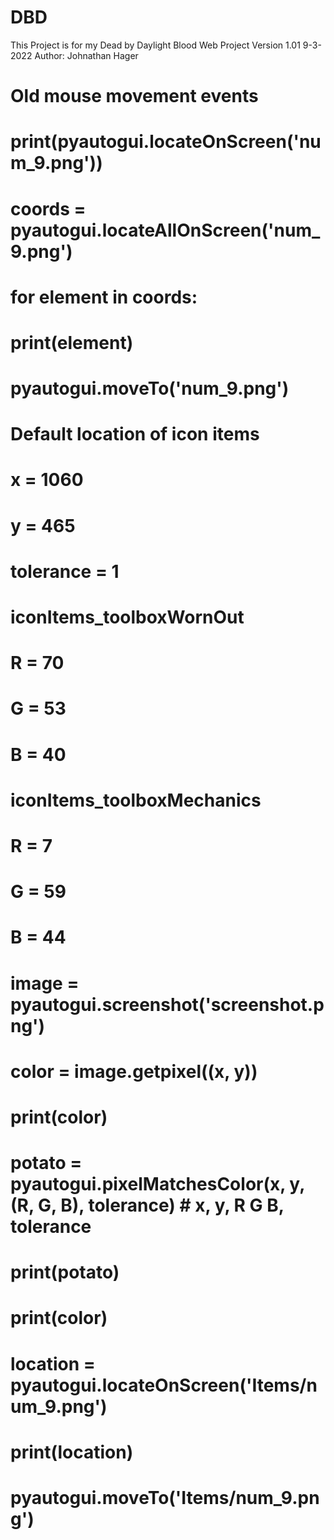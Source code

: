 # DBD
This Project is for my Dead by Daylight Blood Web Project
Version 1.01 9-3-2022
Author: Johnathan Hager




# Old mouse movement events

# print(pyautogui.locateOnScreen('num_9.png'))
# coords = pyautogui.locateAllOnScreen('num_9.png')
# for element in coords:
#     print(element)
# pyautogui.moveTo('num_9.png')

# Default location of icon items
# x = 1060
# y = 465
# tolerance = 1

# iconItems_toolboxWornOut
# R = 70
# G = 53
# B = 40

# iconItems_toolboxMechanics
# R = 7
# G = 59
# B = 44

# image = pyautogui.screenshot('screenshot.png')
# color = image.getpixel((x, y)) 
# print(color)
# potato = pyautogui.pixelMatchesColor(x, y, (R, G, B), tolerance) # x, y, R G B, tolerance
# print(potato)
# print(color)

# location = pyautogui.locateOnScreen('Items/num_9.png')
# print(location)
# pyautogui.moveTo('Items/num_9.png')